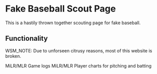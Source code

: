 # Fake Baseball Scout Page

This is a hastily thrown together scouting page for fake baseball.

## Functionality

WSM_NOTE: Due to unforseen citrusy reasons, most of this website is broken.

MiLR/MLR Game logs
MiLR/MLR Player charts for pitching and batting

